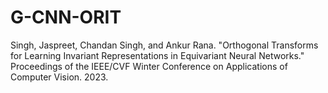 # G-CNN-ORIT
Singh, Jaspreet, Chandan Singh, and Ankur Rana. "Orthogonal Transforms for Learning Invariant Representations in Equivariant Neural Networks." Proceedings of the IEEE/CVF Winter Conference on Applications of Computer Vision. 2023.

